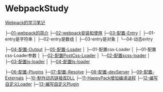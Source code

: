 # WebpackStudy
[Webpack的学习笔记](https://blog.csdn.net/u012987546)

├─[01-webpack的简介](https://blog.csdn.net/u012987546/article/details/95455449)
├─[02-webpack安装和使用](https://blog.csdn.net/u012987546/article/details/95456609)
├─[03-配置-Entry](https://blog.csdn.net/u012987546/article/details/95496552)
    │  ├─01-entry是字符串
    │  ├─02-entry是数组
    │  ├─03-entry是对象
    │  └─04-动态entry

├─[04-配置-Output](https://blog.csdn.net/u012987546/article/details/95946088)
├─[05-配置-Loader](https://blog.csdn.net/u012987546/article/details/96280942)
    │  ├─01-配置css-Loader
    │  ├─01-配置css-Loader参数
    │  ├─[02-配置PostCss-Loader](https://blog.csdn.net/u012987546/article/details/96286170)
    │  └─[02-配置scss-loader](https://blog.csdn.net/u012987546/article/details/96285865)
    │  ├─[03-配置js-loader](https://blog.csdn.net/u012987546/article/details/96478450)
    │  ├─[04-配置ts-loader](https://blog.csdn.net/u012987546/article/details/96482774)

├─[06-配置-Plugins](https://blog.csdn.net/u012987546/article/details/96840567)
├─[07-配置-Resolve](https://blog.csdn.net/u012987546/article/details/97389078)
├─[08-配置-devServer](https://blog.csdn.net/u012987546/article/details/100553354)
├─[09-配置-Externals](https://blog.csdn.net/u012987546/article/details/100555672)
├─[10-制作动态链接库DLL](https://blog.csdn.net/u012987546/article/details/100580745)
├─[11-HappyPack增加编译进程](https://blog.csdn.net/u012987546/article/details/100775406)
├─[12-编写自定义Loader](https://blog.csdn.net/u012987546/article/details/100775427)
├─[13-编写自定义Plugin](https://blog.csdn.net/u012987546/article/details/101057049)